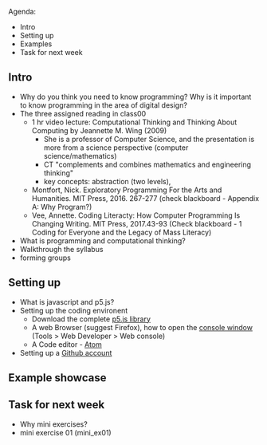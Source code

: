 Agenda:
- Intro
- Setting up
- Examples
- Task for next week

## Intro
- Why do you think you need to know programming? Why is it important to know programming in the area of digital design?
- The three assigned reading in class00
    - 1 hr video lecture: Computational Thinking and Thinking About Computing by Jeannette M. Wing (2009)
      - She is a professor of Computer Science, and the presentation is more from a science perspective (computer science/mathematics)
      - CT "complements and combines mathematics and engineering thinking"
      - key concepts: abstraction (two levels), 
    - Montfort, Nick. Exploratory Programming For the Arts and Humanities. MIT Press, 2016. 267-277 (check blackboard - Appendix A: Why Program?)
    - Vee, Annette. Coding Literacty: How Computer Programming Is Changing Writing. MIT Press, 2017.43-93 (Check blackboard - 1 Coding for Everyone and the Legacy of Mass Literacy)
- What is programming and computational thinking? 
- Walkthrough the syllabus 
- forming groups
## Setting up
- What is javascript and p5.js? 
- Setting up the coding environent
  - Download the complete [p5.js library](https://p5js.org/download/)
  - A web Browser (suggest Firefox), how to open the [console window](https://developer.mozilla.org/en-US/docs/Tools/Web_Console/Console_messages) (Tools > Web Developer > Web console)
  - A Code editor - [Atom](https://atom.io/)
 - Setting up a [Github account](http://www.github.com)
## Example showcase
## Task for next week
- Why mini exercises?
- mini exercise 01 (mini_ex01)

